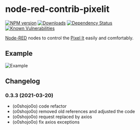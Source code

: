 # node-red-contrib-pixelit
[![NPM version](http://img.shields.io/npm/v/node-red-contrib-pixelit.svg)](https://www.npmjs.com/package/node-red-contrib-pixelit)
[![Downloads](https://img.shields.io/npm/dm/node-red-contrib-pixelit.svg)](https://www.npmjs.com/package/node-red-contrib-pixelit)
[![Dependency Status](https://img.shields.io/david/o0shojo0o/iobroker.seq.svg)](https://david-dm.org/o0shojo0o/node-red-contrib-pixelit)
[![Known Vulnerabilities](https://snyk.io/test/github/o0shojo0o/ioBroker.seq/badge.svg)](https://snyk.io/test/github/o0shojo0o/node-red-contrib-pixelit)

[Node-RED](https://nodered.org/) nodes to control the [Pixel It](https://www.bastelbunker.de/pixel-it/) easily and comfortably.

## Example
![Example](https://www.bastelbunker.de/Pixelit_nodered.png)

## Changelog

### 0.3.3 (2021-03-20)
* (o0shojo0o) code refactor
* (o0shojo0o) removed old references and adjusted the code 
* (o0shojo0o) request replaced by axios
* (o0shojo0o) fix axios exceptions  
